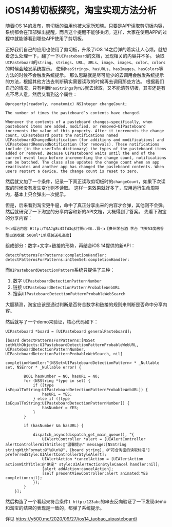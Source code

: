 # iOS14剪切板探究，淘宝实现方法分析

随着iOS 14的发布，剪切板的滥用也被大家所知晓。只要是APP读取剪切板内容，系统都会在顶部弹出提醒，而且这个提醒不能够关闭。这样，大家在使用APP的过程中就能够看到哪些APP使用了剪切板。

正好我们自己的应用也使用了剪切板，升级了iOS 14之后弹的着实让人心烦。就想着怎么处理一下，翻了一下`UIPasteboard`的文档，发现相关的内容并不多。
读取`UIPasteboard`的`string`、`strings`、`URL`、`URLs`、`image`、`images`、`color`、`colors`的时候会触发系统提示。
使用`hasStrings`、`hasURLs`、`hasImages`、`hasColors`等方法的时候不会触发系统提示。
那么思路就是尽可能少的去调用会触发系统提示的方法，根据其他方法去判断确实需要读取的时候再去调用那些方法。
根据我们自己的情况，只有判断`hasStrings`为`YES`就去读取，又不能清剪切板，其实还是有点不尽人意，然后又看到这个属性：
```
@property(readonly, nonatomic) NSInteger changeCount;
```
```
The number of times the pasteboard’s contents have changed.

Whenever the contents of a pasteboard changes—specifically, when pasteboard items are added, modified, or removed—UIPasteboard increments the value of this property. After it increments the change count, UIPasteboard posts the notifications named UIPasteboardChangedNotification (for additions and modifications) and UIPasteboardRemovedNotification (for removals). These notifications include (in the userInfo dictionary) the types of the pasteboard items added or removed. Because UIPasteboard waits until the end of the current event loop before incrementing the change count, notifications can be batched. The class also updates the change count when an app reactivates and another app has changed the pasteboard contents. When users restart a device, the change count is reset to zero.
```
然后就又加了一个条件，记录一下真正读取剪切板时的`changeCount`，如果下次读取的时候没有发生变化则不读取。
这样一来效果就好多了，应用运行生命周期内，基本上只会弹出一次提示。

但是，后来看到淘宝更牛逼，命中了真正分享出来的内容才会弹，其他则不会弹。然后就研究了一下淘宝的分享内容和新的API文档，大概得到了答案。
先看下淘宝的分享内容：
```
9👈幅治内容 Http:/T$AJg8c4IfW3q$打開👉绹..寶👈【贵州茅台酒 茅台 飞天53度酱香型白酒收藏 500ml*1单瓶装送礼高度】
```
组成部分：数字+文字+链接的形势，再结合iOS 14提供的新API：

```
detectPatternsForPatterns:completionHandler:
detectPatternsForPatterns:inItemSet:completionHandler:                                
```

而`UIPasteboardDetectionPattern`系统只提供了三种：

1. 数字 `UIPasteboardDetectionPatternNumber`
2. 链接 `UIPasteboardDetectionPatternProbableWebURL`
3. 搜索`UIPasteboardDetectionPatternProbableWebSearch`

大胆猜测，淘宝应该是通过判断是否符合数字和链接的规则来判断是否命中分享内容。

然后就写了一个demo来验证，核心代码如下：
```
UIPasteboard *board = [UIPasteboard generalPasteboard];
    
[board detectPatternsForPatterns:[NSSet setWithObjects:UIPasteboardDetectionPatternProbableWebURL, UIPasteboardDetectionPatternNumber, UIPasteboardDetectionPatternProbableWebSearch, nil]
                   completionHandler:^(NSSet<UIPasteboardDetectionPattern> * _Nullable set, NSError * _Nullable error) {
        
        BOOL hasNumber = NO, hasURL = NO;
        for (NSString *type in set) {
            if ([type isEqualToString:UIPasteboardDetectionPatternProbableWebURL]) {
                hasURL = YES;
            } else if ([type isEqualToString:UIPasteboardDetectionPatternNumber]) {
                hasNumber = YES;
            }
        }
        
        if (hasNumber && hasURL) {
            
            dispatch_async(dispatch_get_main_queue(), ^{
                UIAlertController *alert = [UIAlertController alertControllerWithTitle:@"温馨提示" message:[NSString stringWithFormat:@"%@\n%@", [board string], @"符合淘宝的读取标准"] preferredStyle:UIAlertControllerStyleAlert];
                UIAlertAction *cancelAction = [UIAlertAction actionWithTitle:@"确定" style:UIAlertActionStyleCancel handler:nil];
                [alert addAction:cancelAction];
                [self presentViewController:alert animated:YES completion:nil];
            });
        }
    }];
```

然后构造了一个看起来符合条件`1 http:/123abc`的串去反向验证了一下发现demo和淘宝的结果的表现是一致的，都弹了系统提示。

详见 https://y500.me/2020/09/27/ios14_taobao_uipasteboard/
